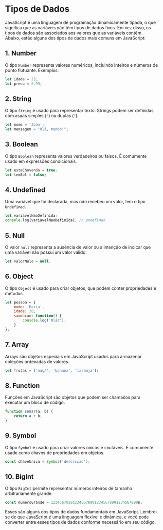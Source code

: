 # Tipos de Dados
JavaScript é uma linguagem de programação dinamicamente tipada, o que significa que as variáveis não têm tipos de dados fixos. Em vez disso, os tipos de dados são associados aos valores que as variáveis contêm. Abaixo, estão alguns dos tipos de dados mais comuns em JavaScript:

## 1. **Number**
O tipo `Number` representa valores numéricos, incluindo inteiros e números de ponto flutuante. Exemplos:

```javascript
let idade = 25;
let preco = 9.99;
```

## 2. **String**
O tipo `String` é usado para representar texto. Strings podem ser definidas com aspas simples (`'`) ou duplas (`"`).

```javascript
let nome = 'João';
let mensagem = "Olá, mundo!";
```

## 3. **Boolean**
O tipo `Boolean` representa valores verdadeiros ou falsos. É comumente usado em expressões condicionais.

```javascript
let estaChovendo = true;
let temSol = false;
```

## 4. **Undefined**
Uma variável que foi declarada, mas não recebeu um valor, tem o tipo `Undefined`.

```javascript
let variavelNaoDefinida;
console.log(variavelNaoDefinida); // undefined
```

## 5. **Null**
O valor `null` representa a ausência de valor ou a intenção de indicar que uma variável não possui um valor válido.

```javascript
let valorNulo = null;
```

## 6. **Object**
O tipo `Object` é usado para criar objetos, que podem conter propriedades e métodos.

```javascript
let pessoa = {
    nome: 'Maria',
    idade: 30,
    saudacao: function() {
        console.log('Olá!');
    }
};
```

## 7. **Array**
Arrays são objetos especiais em JavaScript usados para armazenar coleções ordenadas de valores.

```javascript
let frutas = ['maçã', 'banana', 'laranja'];
```

## 8. **Function**
Funções em JavaScript são objetos que podem ser chamados para executar um bloco de código.

```javascript
function somar(a, b) {
    return a + b;
}
```

## 9. **Symbol**
O tipo `Symbol` é usado para criar valores únicos e imutáveis. É comumente usado como chaves de propriedades em objetos.

```javascript
const chaveUnica = Symbol('descricao');
```

## 10. **BigInt**
O tipo `BigInt` permite representar números inteiros de tamanho arbitrariamente grande.

```javascript
const numeroGrande = 1234567890123456789012345678901234567890n;
```

Esses são alguns dos tipos de dados fundamentais em JavaScript. Lembre-se de que JavaScript é uma linguagem flexível e dinâmica, e você pode converter entre esses tipos de dados conforme necessário em seu código.